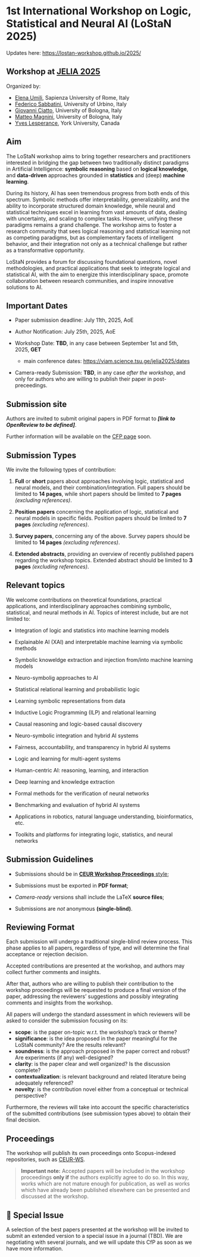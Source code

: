 # 1st International Workshop on Logic, Statistical and Neural AI (LoStaN 2025)

Updates here: <https://lostan-workshop.github.io/2025/>

## Workshop at [JELIA 2025](https://viam.science.tsu.ge/jelia2025/)

Organized by:

- [Elena Umili](mailto:umili@diag.uniroma1.it), Sapienza University of Rome, Italy
- [Federico Sabbatini](mailto:f.sabbatini1@campus.uniurb.it), University of Urbino, Italy
- [Giovanni Ciatto](mailto:giovanni.ciatto@unibo.it), University of Bologna, Italy
- [Matteo Magnini](mailto:matteo.magnini@unibo.it), University of Bologna, Italy
- [Yves Lesperance](lesperan@yorku.ca), York University, Canada

## Aim

The LoStaN workshop aims to bring together researchers and practitioners interested in bridging the gap between two traditionally distinct paradigms in Artificial Intelligence: 
**symbolic reasoning** based on **logical knowledge**, 
and **data-driven** approaches grounded in **statistics** and (deep) **machine learning**.

During its history, AI has seen tremendous progress from both ends of this spectrum. 
Symbolic methods offer interpretability, generalizability, and the ability to incorporate structured domain knowledge, 
while neural and statistical techniques excel in learning from vast amounts of data, dealing with uncertainty, 
and scaling to complex tasks. 
However, unifying these paradigms remains a grand challenge.
The workshop aims to foster a research community that sees logical reasoning and statistical learning not as competing paradigms, 
but as complementary facets of intelligent behavior, and their integration not only as a technical challenge but rather as a transformative opportunity.

LoStaN provides a forum for discussing foundational questions, novel methodologies, and practical applications that seek to integrate logical and statistical AI, 
with the aim to energize this interdisciplinary space, promote collaboration between research communities, and inspire innovative solutions to AI.

## Important Dates

- Paper submission deadline: July 11th, 2025, AoE

- Author Notification: July 25th, 2025, AoE

- Workshop Date: __TBD__, in any case between September 1st and 5th, 2025, __GET__
    * main conference dates: <https://viam.science.tsu.ge/jelia2025/dates>

- Camera-ready Submission: __TBD__, in any case _after the workshop_, and only for authors who are willing to publish their paper in post-preceedings.


## Submission site

Authors are invited to submit original papers in PDF format to ___[link to OpenReview to be defined]___.

Further information will be available on the [CFP page](https://lostan-workshop.github.io/2025/cfp) soon.

## Submission Types

We invite the following types of contribution:

1. __Full__ or __short__ papers about approaches involving logic, statistical and neural models, and their combination/integration. 
Full papers should be limited to __14 pages__, while short papers should be limited to __7 pages__ _(excluding references)_.

2. __Position papers__ concerning the application of logic, statistical and neural models in specific fields. 
Position papers should be limited to __7 pages__ _(excluding references)_.

3. __Survey papers__, concerning any of the above. Survey papers should be limited to __14 pages__ _(excluding references)_.
 
4. __Extended abstracts__, providing an overview of recently published papers regarding the workshop topics. Extended abstract should be limited to __3 pages__ _(excluding references)_.

## Relevant topics

We welcome contributions on theoretical foundations, practical applications, and interdisciplinary approaches combining symbolic, statistical, and neural methods in AI. 
Topics of interest include, but are not limited to:

- Integration of logic and statistics into machine learning models

- Explainable AI (XAI) and interpretable machine learning via symbolic methods

- Symbolic knoweldge extraction and injection from/into machine learning models 

- Neuro-symbolig approaches to AI

- Statistical relational learning and probabilistic logic

- Learning symbolic representations from data

- Inductive Logic Programming (ILP) and relational learning

- Causal reasoning and logic-based causal discovery

- Neuro-symbolic integration and hybrid AI systems

- Fairness, accountability, and transparency in hybrid AI systems

- Logic and learning for multi-agent systems

- Human-centric AI: reasoning, learning, and interaction

- Deep learning and knowledge extraction

- Formal methods for the verification of neural networks

- Benchmarking and evaluation of hybrid AI systems

- Applications in robotics, natural language understanding, bioinformatics, etc.

- Toolkits and platforms for integrating logic, statistics, and neural networks

## Submission Guidelines


- Submissions should be in [__CEUR Workshop Proceedings__ style](https://it.overleaf.com/latex/templates/template-for-submissions-to-ceur-workshop-proceedings-ceur-ws-dot-org/wqyfdgftmcfw);

- Submissions must be exported in __PDF format__;

- _Camera-ready_ versions shall include the LaTeX __source files__;

- Submissions are *not* anonymous __(single-blind)__.

## Reviewing Format

Each submission will undergo a traditional single-blind review process.
This phase applies to all papers, regardless of type, and will determine the final acceptance or rejection decision.

Accepted contributions are presented at the workshop, and authors may collect further comments and insights.

After that, authors who are willing to publish their contribution to the workshop proceedings will be requested to produce a final version of the paper, 
addressing the reviewers’ suggestions and possibly integrating comments and insights from the workshop.

All papers will undergo the standard assessment in which reviewers will be asked to consider the submission focusing on its:
- __scope__: is the paper on-topic w.r.t. the workshop’s track or theme?
- __significance__: is the idea proposed in the paper meaningful for the LoStaN community? Are the results relevant?
- __soundness__: is the approach proposed in the paper correct and robust? Are experiments (if any) well-designed?
- __clarity__: is the paper clear and well organized? Is the discussion complete?
- __contextualization__: is relevant background and related literature being adequately referenced?
- __novelty__: is the contribution novel either from a conceptual or technical perspective?

Furthermore, the reviews will take into account the specific characteristics of the submitted contributions
(see submission types above)
to obtain their final decision.

## Proceedings 

The workshop will publish its own proceedings onto Scopus-indexed repositories, such as [CEUR-WS](https://ceur-ws.org/).

> __Important note:__ Accepted papers will be included in the workshop proceedings __only if__ the authors explicitly agree to do so.
In this way, works which are not mature enough for publication, as well as works which have already been published elsewhere can be presented and discussed at the workshop.

## 📖 Special Issue

A selection of the best papers presented at the workshop will be invited to submit an extended version to a special issue in a journal (TBD).
We are negotiating with several journals, and we will update this CfP as soon as we have more information.

